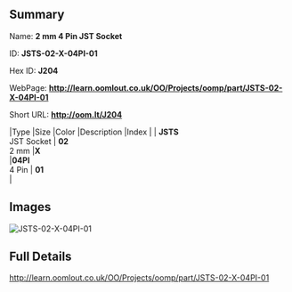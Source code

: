 

## Summary
 
Name: __2 mm 4 Pin JST Socket__

ID: __JSTS-02-X-04PI-01__

Hex ID: __J204__

WebPage: __http://learn.oomlout.co.uk/OO/Projects/oomp/part/JSTS-02-X-04PI-01__

Short URL: __http://oom.lt/J204__


|Type   |Size   |Color   |Description   |Index   |
| __JSTS__ <br>JST Socket  | __02__<br>2 mm   |__X__<br>    |__04PI__<br>4 Pin    | __01__<br>  |


## Images
![JSTS-02-X-04PI-01](http://oomlout.com/oomp-gen/parts/JSTS-02-X-04PI-01/JSTS-02-X-04PI-01_420.jpg)

## Full Details

 http://learn.oomlout.co.uk/OO/Projects/oomp/part/JSTS-02-X-04PI-01


